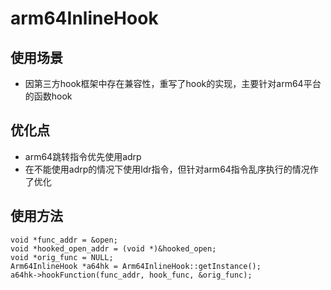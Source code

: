 # arm64InlineHook
## 使用场景
  - 因第三方hook框架中存在兼容性，重写了hook的实现，主要针对arm64平台的函数hook
## 优化点
  - arm64跳转指令优先使用adrp
  - 在不能使用adrp的情况下使用ldr指令，但针对arm64指令乱序执行的情况作了优化

## 使用方法
```
void *func_addr = &open;
void *hooked_open_addr = (void *)&hooked_open;
void *orig_func = NULL;
Arm64InlineHook *a64hk = Arm64InlineHook::getInstance();
a64hk->hookFunction(func_addr, hook_func, &orig_func);
```
